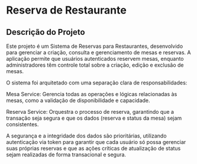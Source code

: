 ﻿# Reserva de Restaurante

## Descrição do Projeto
Este projeto é um Sistema de Reservas para Restaurantes, desenvolvido para gerenciar a criação, consulta e gerenciamento de mesas e reservas. A aplicação permite que usuários autenticados reservem mesas, enquanto administradores têm controle total sobre a criação, edição e exclusão de mesas.

O sistema foi arquitetado com uma separação clara de responsabilidades:

Mesa Service: Gerencia todas as operações e lógicas relacionadas às mesas, como a validação de disponibilidade e capacidade.

Reserva Service: Orquestra o processo de reserva, garantindo que a transação seja segura e que os dados (reserva e status da mesa) sejam consistentes.

A segurança e a integridade dos dados são prioritárias, utilizando autenticação via token para garantir que cada usuário só possa gerenciar suas próprias reservas e que as ações críticas de atualização de status sejam realizadas de forma transacional e segura.

